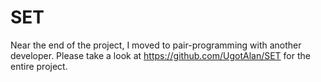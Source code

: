 # SET

Near the end of the project, I moved to pair-programming with another developer.
Please take a look at https://github.com/UgotAlan/SET for the entire project.
